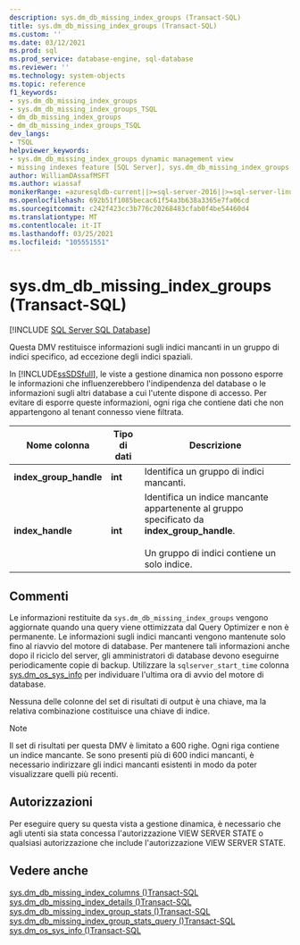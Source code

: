 ```yaml
---
description: sys.dm_db_missing_index_groups (Transact-SQL)
title: sys.dm_db_missing_index_groups (Transact-SQL)
ms.custom: ''
ms.date: 03/12/2021
ms.prod: sql
ms.prod_service: database-engine, sql-database
ms.reviewer: ''
ms.technology: system-objects
ms.topic: reference
f1_keywords:
- sys.dm_db_missing_index_groups
- sys.dm_db_missing_index_groups_TSQL
- dm_db_missing_index_groups
- dm_db_missing_index_groups_TSQL
dev_langs:
- TSQL
helpviewer_keywords:
- sys.dm_db_missing_index_groups dynamic management view
- missing indexes feature [SQL Server], sys.dm_db_missing_index_groups dynamic management view
author: WilliamDAssafMSFT
ms.author: wiassaf
monikerRange: =azuresqldb-current||>=sql-server-2016||>=sql-server-linux-2017||=azuresqldb-mi-current
ms.openlocfilehash: 692b51f1085becac61f54a3b638a3365e7fa06cd
ms.sourcegitcommit: c242f423cc3b776c20268483cfab0f4be54460d4
ms.translationtype: MT
ms.contentlocale: it-IT
ms.lasthandoff: 03/25/2021
ms.locfileid: "105551551"
---
```

# <a name="sysdm_db_missing_index_groups-transact-sql"></a>sys.dm_db_missing_index_groups (Transact-SQL)
[!INCLUDE [SQL Server SQL Database](../../includes/applies-to-version/sql-asdb.md)]

  Questa DMV restituisce informazioni sugli indici mancanti in un gruppo di indici specifico, ad eccezione degli indici spaziali. 
  
 In [!INCLUDE[ssSDSfull](../../includes/sssdsfull-md.md)], le viste a gestione dinamica non possono esporre le informazioni che influenzerebbero l'indipendenza del database o le informazioni sugli altri database a cui l'utente dispone di accesso. Per evitare di esporre queste informazioni, ogni riga che contiene dati che non appartengono al tenant connesso viene filtrata.  
   
|Nome colonna|Tipo di dati|Descrizione|  
|-----------------|---------------|-----------------|  
|**index_group_handle**|**int**|Identifica un gruppo di indici mancanti.|  
|**index_handle**|**int**|Identifica un indice mancante appartenente al gruppo specificato da **index_group_handle**.<br /><br /> Un gruppo di indici contiene un solo indice.|  
  
## <a name="remarks"></a>Commenti  
 Le informazioni restituite da `sys.dm_db_missing_index_groups` vengono aggiornate quando una query viene ottimizzata dal Query Optimizer e non è permanente. Le informazioni sugli indici mancanti vengono mantenute solo fino al riavvio del motore di database. Per mantenere tali informazioni anche dopo il riciclo del server, gli amministratori di database devono eseguirne periodicamente copie di backup. Utilizzare la `sqlserver_start_time` colonna [sys.dm_os_sys_info](sys-dm-os-sys-info-transact-sql.md) per individuare l'ultima ora di avvio del motore di database.   
  
 Nessuna delle colonne del set di risultati di output è una chiave, ma la relativa combinazione costituisce una chiave di indice.  

  >[!NOTE]
  >Il set di risultati per questa DMV è limitato a 600 righe. Ogni riga contiene un indice mancante. Se sono presenti più di 600 indici mancanti, è necessario indirizzare gli indici mancanti esistenti in modo da poter visualizzare quelli più recenti.
  
## <a name="permissions"></a>Autorizzazioni  
 Per eseguire query su questa vista a gestione dinamica, è necessario che agli utenti sia stata concessa l'autorizzazione VIEW SERVER STATE o qualsiasi autorizzazione che include l'autorizzazione VIEW SERVER STATE.  
  
## <a name="see-also"></a>Vedere anche  
 [sys.dm_db_missing_index_columns &#40;&#41;Transact-SQL ](../../relational-databases/system-dynamic-management-views/sys-dm-db-missing-index-columns-transact-sql.md)   
 [sys.dm_db_missing_index_details &#40;&#41;Transact-SQL ](../../relational-databases/system-dynamic-management-views/sys-dm-db-missing-index-details-transact-sql.md)   
 [sys.dm_db_missing_index_group_stats &#40;&#41;Transact-SQL ](../../relational-databases/system-dynamic-management-views/sys-dm-db-missing-index-group-stats-transact-sql.md)  
 [sys.dm_db_missing_index_group_stats_query &#40;&#41;Transact-SQL ](../../relational-databases/system-dynamic-management-views/sys-dm-db-missing-index-group-stats-query-transact-sql.md)    
 [sys.dm_os_sys_info &#40;&#41;Transact-SQL ](sys-dm-os-sys-info-transact-sql.md)